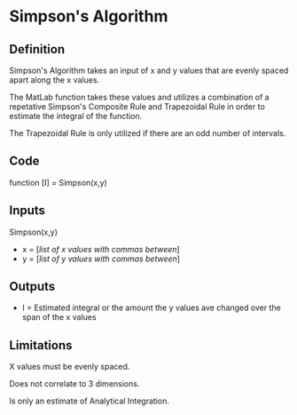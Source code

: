 # Simpson's Algorithm

## Definition
Simpson's Algorithm takes an input of x and y values that are evenly spaced apart along the x values.  

The MatLab function takes these values and utilizes a combination of a repetative Simpson's Composite Rule and Trapezoidal Rule in order to estimate the integral of the function.

The Trapezoidal Rule is only utilized if there are an odd number of intervals.

## Code

function [I] = Simpson(x,y)

## Inputs
Simpson(x,y)
* x = [*list of x values with commas between*]
* y = [*list of y values with commas between*]

## Outputs
* I = Estimated integral or the amount the y values ave changed over the span of the x values

## Limitations
X values must be evenly spaced.

Does not correlate to 3 dimensions.

Is only an estimate of Analytical Integration.
